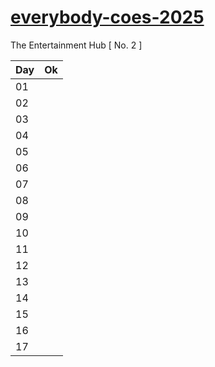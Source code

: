 # [everybody-coes-2025](https://everybody.codes/story/2/quests/)

The Entertainment Hub [ No. 2 ]

| Day |  Ok   |
| --- | ----- |
| 01  |  |
| 02  |  |
| 03  |  |
| 04  |  |
| 05  |  |
| 06  |  |
| 07  |  |
| 08  |  |
| 09  |  |
| 10  |  |
| 11  |  |
| 12  |  |
| 13  |  |
| 14  |  |
| 15  |  |
| 16  |  |
| 17  |  |
